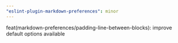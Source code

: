 ```yaml
---
"eslint-plugin-markdown-preferences": minor
---
```


feat(markdown-preferences/padding-line-between-blocks): improve default options available
